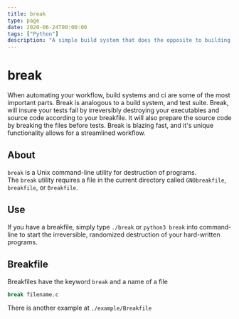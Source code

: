```yaml
---
title: break
type: page
date: 2020-06-24T00:00:00
tags: ["Python"]
description: "A simple build system that does the opposite to building,  irreversibly destroying your executables and source code according to your breakfile"
---
```


# break

When automating your workflow, build systems and ci are some of the most important parts. Break is analogous to a build system, and test suite. Break, will insure your tests fail by irreversibly destroying your executables and source code according to your breakfile. It will also prepare the source code by breaking the files before tests. Break is blazing fast, and it's unique functionality allows for a streamlined workflow.

## About

`break` is a Unix command-line utility for destruction of programs.<br>
The `break` utility requires a file in the current directory called `GNObreakfile`, `breakfile`, or `Breakfile`.

## Use

If you have a breakfile, simply type `./break` or `python3 break` into command-line to start the irreversible, randomized destruction of your hard-written programs.

## Breakfile

Breakfiles have the keyword `break` and a name of a file

```python
break filename.c
```

There is another example at `./example/Breakfile`
